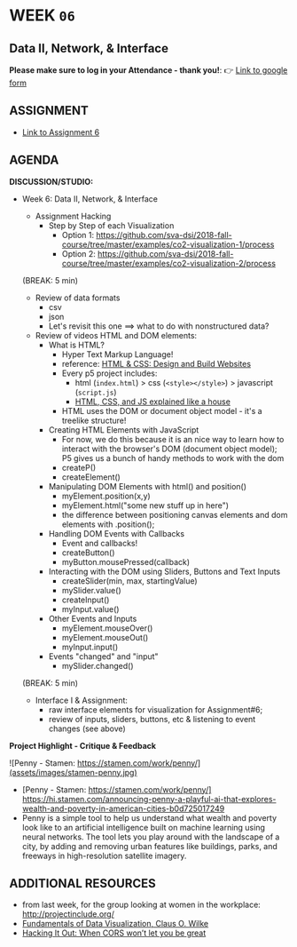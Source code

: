 # WEEK `06`
## Data II, Network, & Interface

**Please make sure to log in your Attendance - thank you!**:
👉 [Link to google form](https://goo.gl/forms/X45mAYs4FxpphiE03)


## ASSIGNMENT

* [Link to Assignment 6](ASSIGNMENT06.md)


## AGENDA

**DISCUSSION/STUDIO:**

- Week 6: Data II, Network, & Interface
  - Assignment Hacking
    - Step by Step of each Visualization
      - Option 1: https://github.com/sva-dsi/2018-fall-course/tree/master/examples/co2-visualization-1/process
      - Option 2: https://github.com/sva-dsi/2018-fall-course/tree/master/examples/co2-visualization-2/process

  (BREAK: 5 min)

  - Review of data formats
    - csv
    - json
    - Let's revisit this one ==> what to do with nonstructured data?
  - Review of videos HTML and DOM elements:
    - What is HTML?
      - Hyper Text Markup Language!
      - reference: [HTML & CSS: Design and Build Websites](http://www.htmlandcssbook.com/)
      - Every p5 project includes:
        - html (`index.html`) > css (`<style></style>`) > javascript (`script.js`)
        - [HTML, CSS, and JS explained like a house](https://generalassemb.ly/blog/website-is-like-a-house/)
      - HTML uses the DOM or document object model - it's a treelike structure!
    - Creating HTML Elements with JavaScript
      - For now, we do this because it is an nice way to learn how to interact with the browser's DOM (document object model); P5 gives us a bunch of handy methods to work with the dom
      - createP()
      - createElement()
    - Manipulating DOM Elements with html() and position()
      - myElement.position(x,y)
      - myElement.html("some new stuff up in here")
      - the difference between positioning canvas elements and dom elements with .position();
    - Handling DOM Events with Callbacks
      - Event and callbacks!
      - createButton()
      - myButton.mousePressed(callback)
    - Interacting with the DOM using Sliders, Buttons and Text Inputs
      - createSlider(min, max, startingValue)
      - mySlider.value()
      - createInput()
      - myInput.value()
    - Other Events and Inputs
      - myElement.mouseOver()
      - myElement.mouseOut()
      - myInput.input()
    - Events "changed" and "input"
      - mySlider.changed()

  (BREAK: 5 min)

  - Interface I & Assignment:
    - raw interface elements for visualization for Assignment#6;
    - review of inputs, sliders, buttons, etc & listening to event changes (see above)

**Project Highlight - Critique & Feedback**

![Penny - Stamen: https://stamen.com/work/penny/](assets/images/stamen-penny.jpg)

- [Penny - Stamen: https://stamen.com/work/penny/]
https://hi.stamen.com/announcing-penny-a-playful-ai-that-explores-wealth-and-poverty-in-american-cities-b0d725017249
- Penny is a simple tool to help us understand what wealth and poverty look like to an artificial intelligence built on machine learning using neural networks. The tool lets you play around with the landscape of a city, by adding and removing urban features like buildings, parks, and freeways in high-resolution satellite imagery.




## ADDITIONAL RESOURCES

* from last week, for the group looking at women in the workplace: http://projectinclude.org/
* [Fundamentals of Data Visualization, Claus O. Wilke](https://serialmentor.com/dataviz/)
* [Hacking It Out: When CORS won’t let you be great](https://medium.com/netscape/hacking-it-out-when-cors-wont-let-you-be-great-35f6206cc646)

